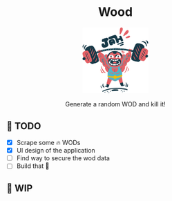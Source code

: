 <h1 align='center'> Wood </h1>

<p align='center'>
  <img src='./assets/ouch.png' alt='snatching guy' width='30%'/>
</p>

<p align='center'>
  Generate a random WOD and kill it!
</p>

## 🏃 TODO

- [x] Scrape some 🔥 WODs
- [x] UI design of the application
- [ ] Find way to secure the wod data
- [ ] Build that 💩

## 🚧 WIP
